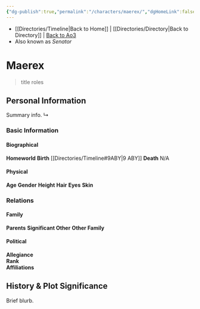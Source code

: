 ```yaml
---
{"dg-publish":true,"permalink":"/characters/maerex/","dgHomeLink":false}
---
```


- [[Directories/Timeline\|Back to Home]] | [[Directories/Directory\|Back to Directory]] | [Back to Ao3](https://archiveofourown.org/works/19334440/chapters/45992584)
- Also known as *Senator*

# Maerex
>title roles

## Personal Information
Summary info.
↳

### Basic Information

#### Biographical
**Homeworld** 
**Birth** [[Directories/Timeline#9ABY\|9 ABY]]
**Death** N/A

#### Physical
**Age** 
**Gender** 
**Height** 
**Hair** 
**Eyes** 
**Skin** 

### Relations

#### Family
**Parents** 
**Significant Other** 
**Other Family**

#### Political
**Allegiance**  
**Rank**  
**Affiliations**  

## History & Plot Significance
Brief blurb.
